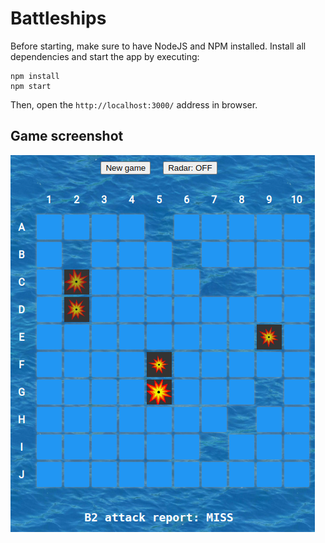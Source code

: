 # Battleships

Before starting, make sure to have NodeJS and NPM installed. Install all dependencies and start the app by executing:

```shell
npm install
npm start
```

Then, open the `http://localhost:3000/` address in browser.

## Game screenshot

![Game screenshot](./src/assets/game-preview.png?raw=true "Battleships preview")
